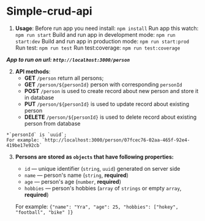   # Simple-crud-api


  1. **Usage**:
    Before run app you need install: `npm install`
    Run app this watch: `npm run start`
    Build and run app in development mode: `npm run start:dev`
    Build and run app in production mode: `npm run start:prod`
    Run test: `npm run test`
    Run test:coverage: `npm run test:coverage`

  ***App to run on url: `http://localhost:3000/person`***

  2. **API methods**:
      * **GET** `/person` return all persons;
      * **GET** `/person/${personId}` person with corresponding `personId`
      * **POST** `/person` is used to create record about new person and store it in database
      * **PUT** `/person/${personId}` is used to update record about existing person
      * **DELETE** `/person/${personId}` is used to delete record about existing person from database

    *`personId` is `uuid`;
    For example: `http://localhost:3000/person/07fcec76-02aa-465f-92e4-419be17e92cb`

  3. **Persons are stored as `objects` that have following properties:**
      * `id` — unique identifier (`string`, `uuid`) generated on server side
      * `name` — person's name (`string`, **required**)
      * `age` — person's age (`number`, **required**)
      * `hobbies` — person's hobbies (`array` of `strings` or empty `array`, **required**)

      For example: `{"name": "Yra", "age": 25, "hobbies": ["hokey", "football", "bike" ]}`